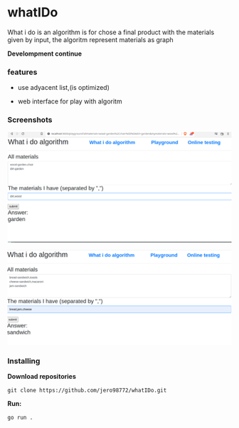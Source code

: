 # whatIDo
What i do is an algorithm is for chose a final product with the materials given by input, the algoritm represent materials as graph

**Develompment continue**
### features 

- use adyacent list,(is optimized)

- web interface for play with algoritm

### Screenshots
![1](https://github.com/jero98772/WhatiDo/blob/main/misc/screenshots/1.png?raw=true)

![2](https://github.com/jero98772/WhatiDo/blob/main/misc/screenshots/2.png?raw=true)

### Installing
**Download repositories**

    git clone https://github.com/jero98772/whatIDo.git

**Run:**  

    go run .
